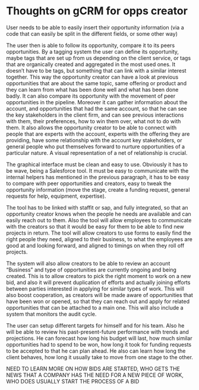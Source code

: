 # Thoughts on gCRM for opps creator


User needs to be able to easily insert their opportunity information (via a code that can easily be split in the different fields, or some other way)

The user then is able to follow its opportunity, compare it to its peers opportunities. By a tagging system the user can define its opportunity, maybe tags that are set up from us depending on the client service, or tags that are organically created and aggregated in the most used ones. It doesn’t have to be tags, but something that can link with a similar interest together. This way the opportunity creator can have a look at previous opportunities that are about the same topic, same offering or product and they can learn from what has been done well and what has been done badly. It can also compare its opportunity with the movement of peer opportunities in the pipeline. Moreover it can gather information about the account, and opportunities that had the same account, so that he can see the key stakeholders in the client firm, and can see previous interactions with them, their preferences, how to win them over, what not to do with them. It also allows the opportunity creator to be able to connect with people that are experts with the account, experts with the offering they are providing, have some relationship with the account key stakeholders, or general people who put themselves forward to nurture opportunities of a particular nature. A visual representation of a net of relationship is crucial.

The graphical interface must be clean and easy to use. Obviously it has to be wave, being a Salesforce tool. It must be easy to communicate with the internal helpers has mentioned in the previous paragraph, it has to be easy to compare with peer opportunities and creators, easy to tweak the opportunity information (move the stage, create a funding request, general requests for help, equipment, expertise).

The tool has to be linked with staffit or sap, and fully integrated, so that an opportunity creator knows when the people he needs are available and can easily reach out to them. Also the tool will allow employees to communicate with the creators so that it would be easy for them to be able to find new projects in return. The tool will allow creators to use forms to easily find the right people they need, aligned to their business, to what the employees are good at and looking forward, and aligned to timings on when they roll off projects.

The system will also allow creators to be able to review an account “Business” and type of opportunities are currently ongoing and being created. This is to allow creators to pick the right moment to work on a new bid, and also it will prevent duplication of efforts and actually joining efforts between parties interested in applying for similar types of work. This will also boost cooperation, as creators will be made aware of opportunities that have been won or opened, so that they can reach out and apply for related opportunities that can be attached to a main one. This will also include a system that monitors the audit cycle.

The user can setup different targets for himself and for his team. Also he will be able to review his past-present-future performance with trends and projections. He can forecast how long his budget will last, how much similar opportunities had to spend to be won, how long it took for funding requests to be accepted to that he can plan ahead. He also can learn how long the client behaves, how long it usually take to move from one stage to the other.

NEED TO LEARN MORE ON HOW BIDS ARE STARTED, WHO GETS THE NEWS THAT A COMPANY HAS THE NEED FOR A NEW PIECE OF WORK, WHO DOES USUALLY START THE PROCESS OF A BID
